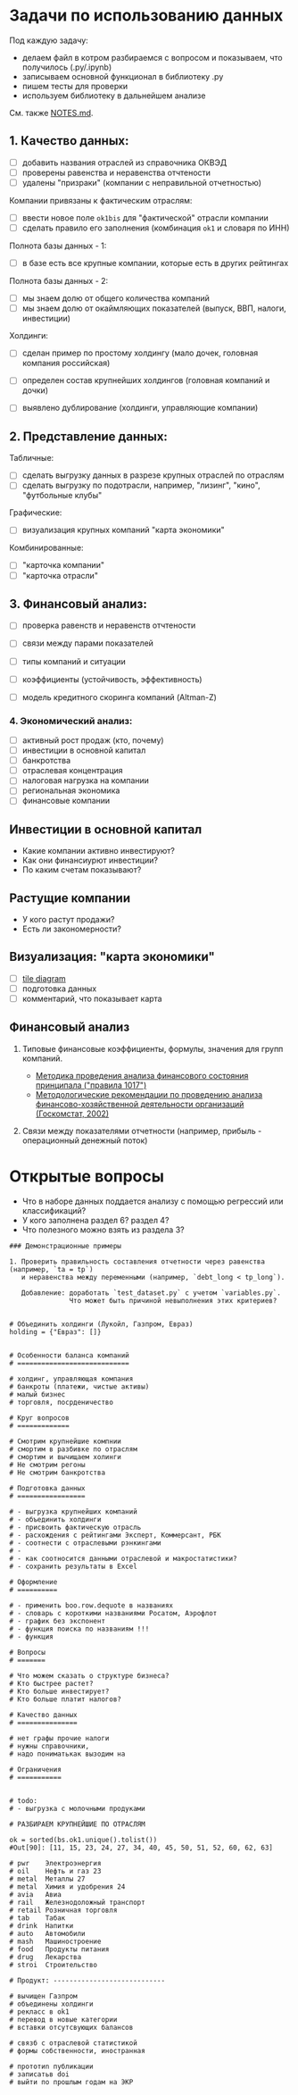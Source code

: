 # Задачи по использованию данных

Под каждую задачу:
  - делаем файл в котром разбираемся с вопросом и показываем, что получилось
    (.py/.ipynb)
  - записываем основной функционал в библиотеку .py
  - пишем тесты для проверки
  - используем библиотеку в дальнейшем анализе

См. также [NOTES.md](NOTES.md).

## 1. Качество данных:

- [ ] добавить названия отраслей из справочника ОКВЭД        
- [ ] проверены равенства и неравенства отчтености
- [ ] удалены "призраки" (компании с неправильной отчетностью)

Компании привязаны к фактическим отраслям:
- [ ] ввести новое поле `ok1bis` для "фактической" отрасли компании 
- [ ] сделать правило его заполнения (комбинация `ok1` и словаря по ИНН)

Полнота базы данных - 1:
  - [ ] в базе есть все крупные компании, которые есть в других рейтингах

Полнота базы данных - 2:
  - [ ] мы знаем долю от общего количества компаний
  - [ ] мы знаем долю от окаймляющих показателей (выпуск, ВВП, налоги, инвестиции)

Холдинги:
- [ ] сделан пример по простому холдингу (мало дочек, головная компания российская) 
- [ ] определен состав крупнейших холдингов (головная компаний и дочки) 
- [ ] выявлено дублирование (холдинги, управляющие компании)


## 2. Представление данных: 

Табличные:
- [ ] сделать выгрузку данных в разрезе крупных отраслей по отраслям
- [ ] сделать выгрузку по подотрасли, например, "лизинг", "кино", "футбольные клубы"

Графические:
- [ ] визуализация крупных компаний "карта экономики"

Комбинированные:
- [ ] "карточка компании"
- [ ] "карточка отрасли"

##  3. Финансовый анализ:

- [ ] проверка равенств и неравенств отчтености
- [ ] связи между парами показателей  
- [ ] типы компаний и ситуации
- [ ] коэффициенты (устойчивость, эффективность)
- [ ] модель кредитного скоринга компаний (Altman-Z)


### 4. Экономический анализ:

- [ ] активный рост продаж (кто, почему)
- [ ] инвестиции в основной капитал 
- [ ] банкротства
- [ ] отраслевая концентрация
- [ ] налоговая нагрузка на компании
- [ ] региональная экономика
- [ ] финансовые компании

## Инвестиции в основной капитал

- Какие компании активно инвестируют? 
- Как они финансиурют инвестиции?
- По каким счетам показывают?

## Растущие компании

- У кого растут продажи? 
- Есть ли закономерности?


## Визуализация: "карта экономики"

- [ ] [tile diagram](https://stackoverflow.com/questions/3282935/treemap-visualization-in-python)
- [ ] подготовка данных 
- [ ] комментарий, что показывает карта

## Финансовый анализ

1. Типовые финансовые коэффициенты, формулы, значения для групп компаний.

   - [Методика проведения анализа финансового состояния принципала ("правила 1017")](https://bit.ly/2MuzSLL)
   - [Методологические рекомендации по проведению анализа финансово-хозяйственной 
      деятельности организаций (Госкомстат, 2002)](https://bit.ly/2DspnFT)

2. Связи между показателями отчетности (например, прибыль - операционный денежный поток)


# Открытые вопросы

- Что в наборе данных поддается анализу с помощью регрессий или классификаций?
- У кого заполнена раздел 6? раздел 4?
- Что полезного можно взять из раздела 3?



```
### Демонстрационные примеры

1. Проверить правильность составления отчетности через равенства (например, `ta = tp`)
   и неравенства между переменными (например, `debt_long < tp_long`). 
 
   Добавление: доработать `test_dataset.py` c учетом `variables.py`.
               Что может быть причиной невыполнения этих критериев? 


# Oбъединить холдинги (Лукойл, Газпром, Евраз)
holding = {"Евраз": []}


# Особенности баланса компаний
# ============================

# холдинг, управляющая компания
# банкроты (платежи, чистые активы)
# малый бизнес
# торговля, посрденичество

# Круг вопросов
# =============

# Смотрим крупнейшие компнии
# смортим в разбивке по отраслям
# смортим и вычищаем холинги
# Не смотрим регоны
# Не смотрим банкротства

# Подготовка данных
# =================

# - выгрузка крупнейших компаний
# - объединить холдинги
# - присвоить фактическую отрасль
# - расхождения с рейтингами Эксперт, Коммерсант, РБК
# - соотнести с отраслевыми рэнкингами
# -
# - как соотносится данными отраслевой и макростатистики?
# - сохранить результаты в Excel

# Oформление
# ==========

# - применить boo.row.dequote в названиях
# - словарь с короткими названиями Росатом, Аэрофлот
# - график без экспонент
# - функция поиска по названиям !!!
# - функция

# Вопросы
# =======

# Что можем сказать о структуре бизнеса?
# Кто быстрее растет?
# Кто больше инвестирует?
# Кто больше платит налогов?

# Качество данных
# ===============

# нет графы прочие налоги
# нужны справочники,
# надо пониматькак вызодим на

# Ограничения
# ===========


# todo:
# - выгрузка с молочными продуками

# РАЗБИРАЕМ КРУПНЕЙШИЕ ПО ОТРАСЛЯМ

ok = sorted(bs.ok1.unique().tolist())
#Out[90]: [11, 15, 23, 24, 27, 34, 40, 45, 50, 51, 52, 60, 62, 63]

# pwr    Электроэнергия
# oil    Нефть и газ 23
# metal  Металлы 27
# metal  Химия и удобрения 24
# avia   Авиа
# rail   Железнодоложный транспорт
# retail Розничная торговля
# tab    Табак
# drink  Напитки
# auto   Автомобили
# mash   Машиностроение
# food   Продукты питания
# drug   Лекарства
# stroi  Строительство

# Продукт: ----------------------------

# вычищен Газпром
# объединены холдинги
# рекласс в ok1
# перевод в новые категории
# вставки отсутсвующих балансов

# связб с отраслевой статистикой
# формы собственности, иностранная

# прототиn публикации
# записатьв doi
# выйти по прошлым годам на ЭКР
```